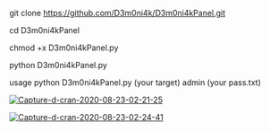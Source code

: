 git clone https://github.com/D3m0ni4k/D3m0ni4kPanel.git

cd D3m0ni4kPanel

chmod +x D3m0ni4kPanel.py

python D3m0ni4kPanel.py

usage python D3m0ni4kPanel.py (your target) admin (your pass.txt)

<a href='https://postimg.cc/3WPKx5TW' target='_blank'><img src='https://i.postimg.cc/3WPKx5TW/Capture-d-cran-2020-08-23-02-21-25.png' border='0' alt='Capture-d-cran-2020-08-23-02-21-25'/></a>

<a href='https://postimg.cc/RJ1bmHm7' target='_blank'><img src='https://i.postimg.cc/RJ1bmHm7/Capture-d-cran-2020-08-23-02-24-41.png' border='0' alt='Capture-d-cran-2020-08-23-02-24-41'/></a>



